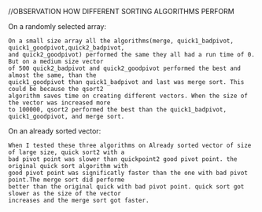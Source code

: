 //OBSERVATION HOW DIFFERENT SORTING ALGORITHMS PERFORM

On a randomly selected array:

    On a small size array all the algorithms(merge, quick1_badpivot, quick1_goodpivot,quick2_badpivot, 
    and quick2_goodpivot) performed the same they all had a run time of 0. But on a medium size vector
    of 500 quick2_badpivot and quick2_goodpivot performed the best and almost the same, than the 
    quick1_goodpivot than quick1_badpivot and last was merge sort. This could be because the qsort2 
    algorithm saves time on creating different vectors. When the size of the vector was increased more 
    to 100000, qsort2 performed the best than the quick1_badpivot, quick1_goodpivot, and merge sort.

On an already sorted vector:

    When I tested these three algorithms on Already sorted vector of size of large size, quick sort2 with a 
    bad pivot point was slower than quickpoint2 good pivot point. the original quick sort algorithm with 
    good pivot point was significatly faster than the one with bad pivot point.The merge sort did performe
    better than the original quick with bad pivot point. quick sort got slower as the size of the vector 
    increases and the merge sort got faster.
